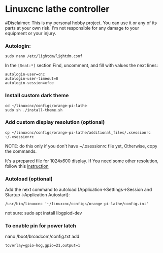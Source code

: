 # Linuxcnc lathe controller

#Disclaimer:
This is my personal hobby project. You can use it or any of its parts at your own risk. I'm not responsible for any damage to your equipment or your injury.

### Autologin:
```
sudo nano /etc/lightdm/lightdm.conf
```
In the  ```[Seat:*]``` section
Find, uncomment, and fill with values the next lines:
```
autologin-user=cnc
autologin-user-timeout=0
autologin-session=xfce
```

### Install custom dark theme
```
cd ~/linuxcnc/configs/orange-pi-lathe
sudo sh ./install-theme.sh
```

### Add custom display resolution (optional)
```
cp ~/linuxcnc/configs/orange-pi-lathe/additional_files/.xsessionrc ~/.xsessionrc
```
NOTE: do this only if you don't have ~/.xsessionrc file yet, Otherwise, copy the commands.

It's a prepared file for 1024x600 display. If You need some other resolution, follow this [instruction](https://askubuntu.com/questions/377937/how-do-i-set-a-custom-resolution)


### Autoload (optional)

Add the next command to autoload (Application->Settings->Session and Startup->Application Autostart):
```
/usr/bin/linuxcnc '~/linuxcnc/configs/orange-pi-lathe/config.ini'
```

not sure:
sudo apt install libgpiod-dev


### To enable pin for power latch 
nano /boot/broadcom/config.txt
add

```
toverlay=gpio-hog,gpio=21,output=1
```
